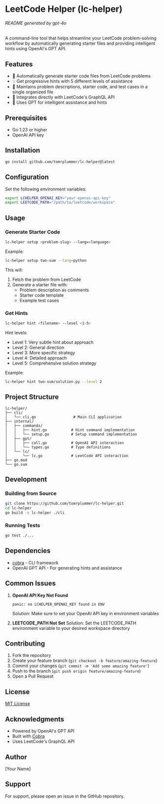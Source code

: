# LeetCode Helper (lc-helper)
###### README generated by gpt-4o
A command-line tool that helps streamline your LeetCode problem-solving workflow by automatically generating starter files and providing intelligent hints using OpenAI's GPT API.

## Features

- 🚀 Automatically generate starter code files from LeetCode problems
- 💡 Get progressive hints with 5 different levels of assistance
- 📝 Maintains problem descriptions, starter code, and test cases in a single organized file
- 🔄 Integrates directly with LeetCode's GraphQL API
- 🤖 Uses GPT for intelligent assistance and hints

## Prerequisites

- Go 1.23 or higher
- OpenAI API key

## Installation

```bash
go install github.com/tomrplummer/lc-helper@latest
```

## Configuration

Set the following environment variables:

```bash
export LCHELPER_OPENAI_KEY="your-openai-api-key"
export LEETCODE_PATH="/path/to/leetcode/workspace"
```

## Usage

### Generate Starter Code

```bash
lc-helper setup <problem-slug> --lang=<language>
```

Example:
```bash
lc-helper setup two-sum --lang=python
```

This will:
1. Fetch the problem from LeetCode
2. Generate a starter file with:
   - Problem description as comments
   - Starter code template
   - Example test cases

### Get Hints

```bash
lc-helper hint <filename> --level <1-5>
```

Hint levels:
- Level 1: Very subtle hint about approach
- Level 2: General direction
- Level 3: More specific strategy
- Level 4: Detailed approach
- Level 5: Comprehensive solution strategy

Example:
```bash
lc-helper hint two-sum/solution.py --level 2
```

## Project Structure

```
lc-helper/
├── cli/
│   └── cli.go                 # Main CLI application
├── internal/
│   ├── commands/
│   │   ├── hint.go           # Hint command implementation
│   │   └── setup.go          # Setup command implementation
│   ├── gpt/
│   │   ├── call.go           # OpenAI API interaction
│   │   └── types.go          # Type definitions
│   └── lc/
│       └── lc.go             # LeetCode API interaction
├── go.mod
└── go.sum
```

## Development

### Building from Source

```bash
git clone https://github.com/tomrplummer/lc-helper.git
cd lc-helper
go build -o lc-helper ./cli
```

### Running Tests

```bash
go test ./...
```

## Dependencies

- [cobra](https://github.com/spf13/cobra) - CLI framework
- OpenAI GPT API - For generating hints and assistance

## Common Issues

1. **OpenAI API Key Not Found**
   ```
   panic: no LCHELPER_OPENAI_KEY found in ENV
   ```
   Solution: Make sure to set your OpenAI API key in environment variables

2. **LEETCODE_PATH Not Set**
   Solution: Set the LEETCODE_PATH environment variable to your desired workspace directory

## Contributing

1. Fork the repository
2. Create your feature branch (`git checkout -b feature/amazing-feature`)
3. Commit your changes (`git commit -m 'Add some amazing feature'`)
4. Push to the branch (`git push origin feature/amazing-feature`)
5. Open a Pull Request

## License

[MIT License](LICENSE)

## Acknowledgments

- Powered by OpenAI's GPT API
- Built with [Cobra](https://github.com/spf13/cobra)
- Uses LeetCode's GraphQL API

## Author

[Your Name]

## Support

For support, please open an issue in the GitHub repository.
